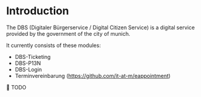 # Introduction

The DBS (Digitaler Bürgerservice / Digital Citizen Service) is a digital service provided by the government of the city of munich.

It currently consists of these modules:

- DBS-Ticketing
- DBS-P13N
- DBS-Login
- Terminvereinbarung (<https://github.com/it-at-m/eappointment>)

🚧 TODO
